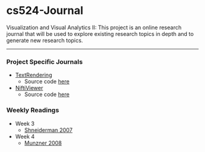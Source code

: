 # cs524-Journal
Visualization and Visual Analytics II:  This project is an online research
journal that will be used to explore existing research topics in depth and to
generate new research topics.

---
### Project Specific Journals
* [TextRendering](TextRendering/Notes.md)
  * Source code [here](BookVolRen/src)
* [NiftiViewer](NiftiViewer/Notes.md)
  * Source code [here](https://github.com/KrbAlmryde/NiftiViewer)


### Weekly Readings
* Week 3
  * [Shneiderman 2007](Wk3/Shneiderman2007.md)
* Week 4
  * [Munzner 2008](Wk4/Munzner2008.md)
